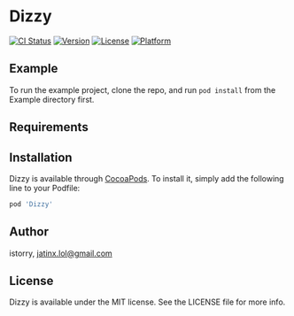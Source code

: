 # Dizzy

[![CI Status](https://img.shields.io/travis/istorry/Dizzy.svg?style=flat)](https://travis-ci.org/istorry/Dizzy)
[![Version](https://img.shields.io/cocoapods/v/Dizzy.svg?style=flat)](https://cocoapods.org/pods/Dizzy)
[![License](https://img.shields.io/cocoapods/l/Dizzy.svg?style=flat)](https://cocoapods.org/pods/Dizzy)
[![Platform](https://img.shields.io/cocoapods/p/Dizzy.svg?style=flat)](https://cocoapods.org/pods/Dizzy)

## Example

To run the example project, clone the repo, and run `pod install` from the Example directory first.

## Requirements

## Installation

Dizzy is available through [CocoaPods](https://cocoapods.org). To install
it, simply add the following line to your Podfile:

```ruby
pod 'Dizzy'
```

## Author

istorry, jatinx.lol@gmail.com

## License

Dizzy is available under the MIT license. See the LICENSE file for more info.

